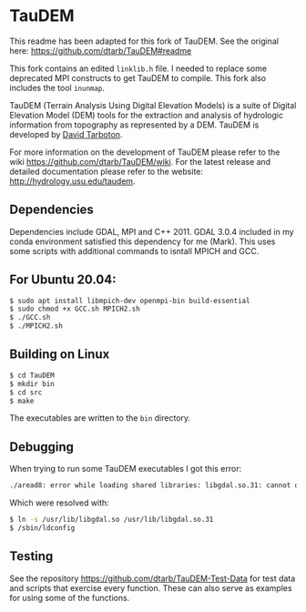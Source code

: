 # TauDEM

This readme has been adapted for this fork of TauDEM. See the original here: https://github.com/dtarb/TauDEM#readme

This fork contains an edited `linklib.h` file. I needed to replace some deprecated MPI constructs to get TauDEM to compile. This fork also includes the tool `inunmap`.

TauDEM (Terrain Analysis Using Digital Elevation Models) is a suite of Digital Elevation Model (DEM) tools for the extraction and analysis of hydrologic information from topography as represented by a DEM. TauDEM is developed by [David Tarboton](https://hydrology.usu.edu/dtarb/).

For more information on the development of TauDEM please refer to the wiki https://github.com/dtarb/TauDEM/wiki.
For the latest release and detailed documentation please refer to the website: http://hydrology.usu.edu/taudem.

Dependencies
---
Dependencies include GDAL, MPI and C++ 2011. GDAL 3.0.4 included in my conda environment satisfied this dependency for me (Mark). This uses some scripts with additional commands to isntall MPICH and GCC.

For Ubuntu 20.04:
---
```sh
$ sudo apt install libmpich-dev openmpi-bin build-essential
$ sudo chmod +x GCC.sh MPICH2.sh
$ ./GCC.sh
$ ./MPICH2.sh
```

Building on Linux
---
```sh
$ cd TauDEM
$ mkdir bin
$ cd src
$ make
```
The executables are written to the `bin` directory.

Debugging
---
When trying to run some TauDEM executables I got this error:
```sh
./aread8: error while loading shared libraries: libgdal.so.31: cannot open shared object file: No such file or directory
```

Which were resolved with:
```sh
$ ln -s /usr/lib/libgdal.so /usr/lib/libgdal.so.31
$ /sbin/ldconfig
```

Testing
-------
See the repository https://github.com/dtarb/TauDEM-Test-Data for test data and scripts that exercise every function.  These can also serve as examples for using some of the functions.

